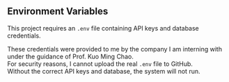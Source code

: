 ## Environment Variables
This project requires an `.env` file containing API keys and database credentials.

These credentials were provided to me by the company I am interning with under the guidance of Prof. Kuo Ming Chao.  
For security reasons, I cannot upload the real `.env` file to GitHub.  
Without the correct API keys and database, the system will not run.  
